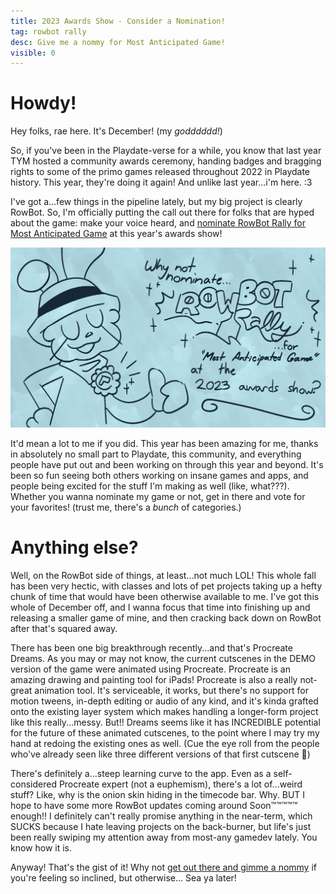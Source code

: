 ```yaml
---
title: 2023 Awards Show - Consider a Nomination!
tag: rowbot rally
desc: Give me a nommy for Most Anticipated Game!
visible: 0
---
```

# Howdy!
Hey folks, rae here. It's December! (my *godddddd!*)

So, if you've been in the Playdate-verse for a while, you know that last year TYM hosted a community awards ceremony, handing badges and bragging rights to some of the primo games released throughout 2022 in Playdate history. This year, they're doing it again! And unlike last year...i'm here. :3

I've got a...few things in the pipeline lately, but my big project is clearly RowBot. So, I'm officially putting the call out there for folks that are hyped about the game: make your voice heard, and [nominate RowBot Rally for Most Anticipated Game](https://docs.google.com/forms/d/e/1FAIpQLSfqM3AZnv3F8Vi-_jT_sUtretB10yW3RRo4LT1Inw0DTYf3ag/viewform?usp=sf_link) at this year's awards show!

![](/blog/images/2023-12-04-1.png)

It'd mean a lot to me if you did. This year has been amazing for me, thanks in absolutely no small part to Playdate, this community, and everything people have put out and been working on through this year and beyond. It's been so fun seeing both others working on insane games and apps, and people being excited for the stuff I'm making as well (like, what???). Whether you wanna nominate my game or not, get in there and vote for your favorites! (trust me, there's a *bunch* of categories.)

# Anything else?

Well, on the RowBot side of things, at least...not much LOL! This whole fall has been very hectic, with classes and lots of pet projects taking up a hefty chunk of time that would have been otherwise available to me. I've got this whole of December off, and I wanna focus that time into finishing up and releasing a smaller game of mine, and then cracking back down on RowBot after that's squared away.

There has been one big breakthrough recently...and that's Procreate Dreams. As you may or may not know, the current cutscenes in the DEMO version of the game were animated using Procreate. Procreate is an amazing drawing and painting tool for iPads! Procreate is also a really not-great animation tool. It's serviceable, it works, but there's no support for motion tweens, in-depth editing or audio of any kind, and it's kinda grafted onto the existing layer system which makes handling a longer-form project like this really...messy. But!! Dreams seems like it has INCREDIBLE potential for the future of these animated cutscenes, to the point where I may try my hand at redoing the existing ones as well. (Cue the eye roll from the people who've already seen like three different versions of that first cutscene :woozy_face:)

There's definitely a...steep learning curve to the app. Even as a self-considered Procreate expert (not a euphemism), there's a lot of...weird stuff? Like, why is the onion skin hiding in the timecode bar. Why. BUT I hope to have some more RowBot updates coming around Soon™™™™™ enough!! I definitely can't really promise anything in the near-term, which SUCKS because I hate leaving projects on the back-burner, but life's just been really swiping my attention away from most-any gamedev lately. You know how it is.

Anyway! That's the gist of it! Why not [get out there and gimme a nommy](https://docs.google.com/forms/d/e/1FAIpQLSfqM3AZnv3F8Vi-_jT_sUtretB10yW3RRo4LT1Inw0DTYf3ag/viewform?usp=sf_link) if you're feeling so inclined, but otherwise... Sea ya later!